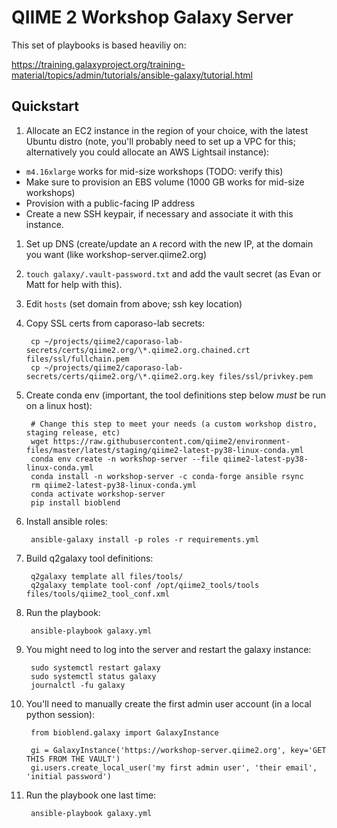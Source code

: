 # QIIME 2 Workshop Galaxy Server

This set of playbooks is based heaviliy on:

https://training.galaxyproject.org/training-material/topics/admin/tutorials/ansible-galaxy/tutorial.html

## Quickstart

1. Allocate an EC2 instance in the region of your choice, with the latest
   Ubuntu distro (note, you'll probably need to set up a VPC for this;
   alternatively you could allocate an AWS Lightsail instance):
  - `m4.16xlarge` works for mid-size workshops (TODO: verify this)
  - Make sure to provision an EBS volume (1000 GB works for mid-size workshops)
  - Provision with a public-facing IP address
  - Create a new SSH keypair, if necessary and associate it with this instance.
1. Set up DNS (create/update an `A` record with the new IP, at the domain you
   want (like workshop-server.qiime2.org)
1. `touch galaxy/.vault-password.txt` and add the vault secret (as Evan or Matt
   for help with this).
1. Edit `hosts` (set domain from above; ssh key location)
1. Copy SSL certs from caporaso-lab secrets:

        cp ~/projects/qiime2/caporaso-lab-secrets/certs/qiime2.org/\*.qiime2.org.chained.crt files/ssl/fullchain.pem
        cp ~/projects/qiime2/caporaso-lab-secrets/certs/qiime2.org/\*.qiime2.org.key files/ssl/privkey.pem

1. Create conda env (important, the tool definitions step below _must_ be run
   on a linux host):

        # Change this step to meet your needs (a custom workshop distro, staging release, etc)
        wget https://raw.githubusercontent.com/qiime2/environment-files/master/latest/staging/qiime2-latest-py38-linux-conda.yml
        conda env create -n workshop-server --file qiime2-latest-py38-linux-conda.yml
        conda install -n workshop-server -c conda-forge ansible rsync
        rm qiime2-latest-py38-linux-conda.yml
        conda activate workshop-server
        pip install bioblend

1. Install ansible roles:

        ansible-galaxy install -p roles -r requirements.yml

1. Build q2galaxy tool definitions:

        q2galaxy template all files/tools/
        q2galaxy template tool-conf /opt/qiime2_tools/tools files/tools/qiime2_tool_conf.xml

1. Run the playbook:

        ansible-playbook galaxy.yml

1. You might need to log into the server and restart the galaxy instance:

        sudo systemctl restart galaxy
        sudo systemctl status galaxy
        journalctl -fu galaxy

1. You'll need to manually create the first admin user account (in a local
   python session):

        from bioblend.galaxy import GalaxyInstance

        gi = GalaxyInstance('https://workshop-server.qiime2.org', key='GET THIS FROM THE VAULT')
        gi.users.create_local_user('my first admin user', 'their email', 'initial password')

1. Run the playbook one last time:

        ansible-playbook galaxy.yml

